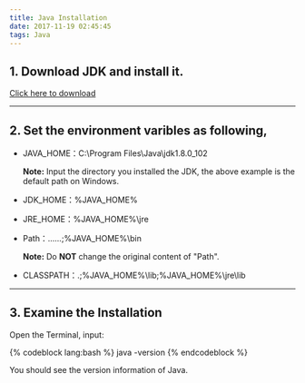 ```yaml
---
title: Java Installation
date: 2017-11-19 02:45:45
tags: Java
---
```


## 1. Download JDK and install it.

[Click here to download](http://www.oracle.com/technetwork/java/javase/downloads/index.html)

---
## 2. Set the environment varibles as following,

- JAVA_HOME：C:\Program Files\Java\jdk1.8.0_102

     **Note:**  Input the directory you installed the JDK, the above example is the default path on Windows.

- JDK_HOME：%JAVA_HOME%
- JRE_HOME：%JAVA_HOME%\jre
- Path：......;%JAVA_HOME%\bin

    **Note:** Do **NOT** change the original content of "Path".

- CLASSPATH：.;%JAVA_HOME%\lib;%JAVA_HOME%\jre\lib


---
## 3. Examine the Installation

Open the Terminal, input:

{% codeblock lang:bash %}
    java -version
{% endcodeblock %}

You should see the version information of Java.